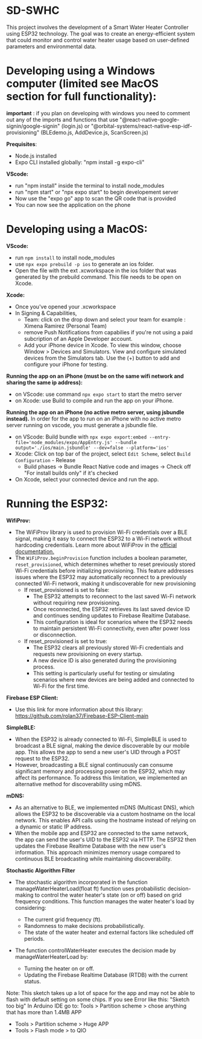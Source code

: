# SD-SWHC
This project involves the development of a Smart Water Heater Controller using ESP32 technology. The goal was to create an energy-efficient system that could monitor and control water heater usage based on user-defined parameters and environmental data.

# Developing using a Windows computer (limited see MacOS section for full functionality):

**important** : if you plan on developing with windows you need to comment out any of the imports and functions that use "@react-native-google-signin/google-signin" (login.js) or "@orbital-systems/react-native-esp-idf-provisioning" (BLEdemo.js, AddDevice.js, ScanScreen.js) 

**Prequisites**:
- Node.js installed
- Expo CLI installed globally: "npm install -g expo-cli"

**VScode:**
- run "npm install" inside the terminal to install node_modules
- run "npm start" or "npx expo start" to begin developement server
- Now use the "expo go" app to scan the QR code that is provided
- You can now see the application on the phone 



# Developing using a MacOS:

**VScode:**
- run `npm install` to install node_modules
- use `npx expo prebuild -p ios` to generate an ios folder.
- Open the file with the ext .xcworkspace in the ios folder that was generated by the prebuild command. This file needs to be open on Xcode.

**Xcode:**
- Once you've opened your .xcworkspace 
- In Signing & Capabilities,
    - Team: click on the drop down and select your team for example : Ximena Ramirez (Personal Team)
    - remove Push Notifications from capabilies if you're not using a paid subcription of an Apple Developer account.
    - Add your iPhone device in Xcode. To view this window, choose Window > Devices and Simulators. View and configure simulated devices from the Simulators tab. Use the (+) button to add and configure your iPhone for testing.
 
**Running the app on an iPhone (must be on the same wifi network and sharing the same ip address):**
- on VScode: use command `npx expo start` to start the metro server
- on Xcode: use Build to compile and run the app on your iPhone.

**Running the app on an iPhone (no active metro server, using jsbundle instead).**
In order for the app to run on an iPhone with no active metro server running on vscode, you must generate a jsbundle file.
- on VScode: Build bundle with `npx expo export:embed --entry-file='node_modules/expo/AppEntry.js' --bundle output='./ios/main.jsbundle' --dev=false --platform='ios'`
- Xcode: Click on top bar of the project, select `Edit Scheme`, select `Build Configuration` - Release
  -  Build phases -> Bundle React Native code and images -> Check off "For install builds only" if it's checked
- On Xcode, select your connected device and run the app.

# Running the ESP32:
**WifiProv:**
- The WiFiProv library is used to provision Wi-Fi credentials over a BLE signal, making it easy to connect the ESP32 to a Wi-Fi network without hardcoding credentials. Learn more about WiFiProv in the [official documentation.](https://github.com/espressif/arduino-esp32/tree/master/libraries/WiFiProv/examples/WiFiProv)
- The `WiFiProv.beginProvision` function includes a boolean parameter, `reset_provisioned`, which determines whether to reset previously stored Wi-Fi credentials before initializing provisioning. This feature addresses issues where the ESP32 may automatically reconnect to a previously connected Wi-Fi network, making it undiscoverable for new provisioning
    - If reset_provisioned is set to false:
        - The ESP32 attempts to reconnect to the last saved Wi-Fi network without requiring new provisioning.
        - Once reconnected, the ESP32 retrieves its last saved device ID and continues sending updates to Firebase Realtime Database.
        - This configuration is ideal for scenarios where the ESP32 needs to maintain persistent Wi-Fi connectivity, even after power loss or disconnection.
    - If reset_provisioned is set to true:
        - The ESP32 clears all previously stored Wi-Fi credentials and requests new provisioning on every startup.
        - A new device ID is also generated during the provisioning process.
        - This setting is particularly useful for testing or simulating scenarios where new devices are being added and connected to Wi-Fi for the first time.

**Firebase ESP Client:**
- Use this link for more information about this library: https://github.com/rolan37/Firebase-ESP-Client-main

**SimpleBLE:**
- When the ESP32 is already connected to Wi-Fi, SimpleBLE is used to broadcast a BLE signal, making the device discoverable by our mobile app. This allows the app to send a new user's UID through a POST request to the ESP32.
- However, broadcasting a BLE signal continuously can consume significant memory and processing power on the ESP32, which may affect its performance. To address this limitation, we implemented an alternative method for discoverability using mDNS.

**mDNS:**
- As an alternative to BLE, we implemented mDNS (Multicast DNS), which allows the ESP32 to be discoverable via a custom hostname on the local network. This enables API calls using the hostname instead of relying on a dynamic or static IP address.
- When the mobile app and ESP32 are connected to the same network, the app can send the user's UID to the ESP32 via HTTP. The ESP32 then updates the Firebase Realtime Database with the new user's information. This approach minimizes memory usage compared to continuous BLE broadcasting while maintaining discoverability.
  
**Stochastic Algorithm Filter**
- The stochastic algorithm incorporated in the function manageWaterHeaterLoad(float ft) function uses probabilistic decision-making to control the water heater's state (on or off) based on grid frequency conditions.
    This function manages the water heater's load by considering:
    - The current grid frequency (ft).
    - Randomness to make decisions probabilistically.
    - The state of the water heater and external factors like scheduled off periods.
    
- The function controlWaterHeater executes the decision made by manageWaterHeaterLoad by:
    - Turning the heater on or off.
    - Updating the Firebase Realtime Database (RTDB) with the current status.

Note: This sketch takes up a lot of space for the app and may not be able to flash with default setting on some chips.
  If you see Error like this: "Sketch too big"
  In Arduino IDE go to: Tools > Partition scheme > chose anything that has more than 1.4MB APP
  - Tools > Partition scheme > Huge APP
  - Tools > Flash mode > to QIO
   
     
